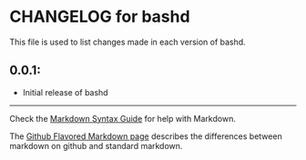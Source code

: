 # CHANGELOG for bashd

This file is used to list changes made in each version of bashd.
## 0.0.1:

* Initial release of bashd

- - -
Check the [Markdown Syntax Guide](http://daringfireball.net/projects/markdown/syntax) for help with Markdown.

The [Github Flavored Markdown page](http://github.github.com/github-flavored-markdown/) describes the differences between markdown on github and standard markdown.
